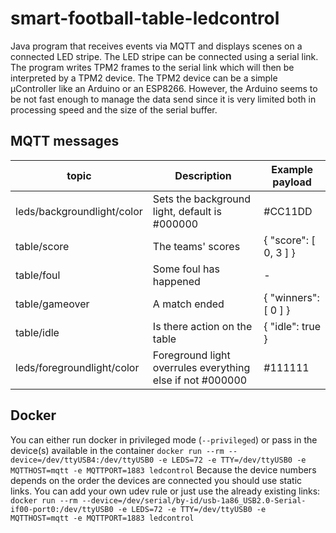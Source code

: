 # smart-football-table-ledcontrol

Java program that receives events via MQTT and displays scenes on a connected LED stripe. 
The LED stripe can be connected using a serial link. The program writes TPM2 frames to the serial link which will then be interpreted by a TPM2 device. The TPM2 device can be a simple µController like an Arduino or an ESP8266. 
However, the Arduino seems to be not fast enough to manage the data send since it is very limited both in processing speed and the size of the serial buffer. 

## MQTT messages
| topic                       | Description                                   | Example payload        |
| --------------------------- | --------------------------------------------- |----------------------- |
| leds/backgroundlight/color  | Sets the background light, default is #000000 | #CC11DD                |
| table/score                 | The teams' scores                             | { "score": [ 0, 3 ] }  |
| table/foul                  | Some foul has happened                        | -                      |
| table/gameover              | A match ended                                 | { "winners": [ 0 ] }   |
| table/idle                  | Is there action on the table                  | { "idle": true }       |
| leds/foregroundlight/color  | Foreground light overrules everything else if not #000000 | #111111    |

## Docker
You can either run docker in privileged mode (```--privileged```) or pass in the device(s) available in the container
```docker run --rm --device=/dev/ttyUSB4:/dev/ttyUSB0 -e LEDS=72 -e TTY=/dev/ttyUSB0 -e MQTTHOST=mqtt -e MQTTPORT=1883 ledcontrol```
Because the device numbers depends on the order the devices are connected you should use static links. You can add your own udev rule or just use the already existing links: 
```docker run --rm --device=/dev/serial/by-id/usb-1a86_USB2.0-Serial-if00-port0:/dev/ttyUSB0 -e LEDS=72 -e TTY=/dev/ttyUSB0 -e MQTTHOST=mqtt -e MQTTPORT=1883 ledcontrol```


